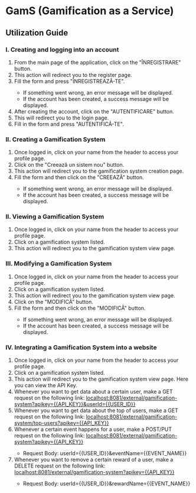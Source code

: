<!DOCTYPE html>
<html lang="en">
<head>
    <meta charset="UTF-8">
    <meta http-equiv="X-UA-Compatible" content="IE=edge">
    <meta name="viewport" content="width=device-width, initial-scale=1.0">
    <title>GamS (Gamification as a Service) - GUIDE</title>
</head>
<body>
    <h1>GamS (Gamification as a Service)</h1>
    <h2>Utilization Guide</h2>
    <h3>I. Creating and logging into an account</h3>
    <ol>
        <li>From the main page of the application, click on the "ÎNREGISTRARE" button.</li>
        <li>This action will redirect you to the register page.</li>
        <li>Fill the form and press "ÎNREGISTREAZĂ-TE".</li>
        <ul>
            <li>If something went wrong, an error message will be displayed.</li>
            <li>If the account has been created, a success message will be displayed.</li>
        </ul>
        <li>After creating the account, click on the "AUTENTIFICARE" button.</li>
        <li>This will redirect you to the login page.</li>
        <li>Fill in the form and press "AUTENTIFICĂ-TE".</li>
    </ol>
    <h3>II. Creating a Gamification System</h3>
    <ol>
        <li>Once logged in, click on your name from the header to access your profile page.</li>
        <li>Click on the "Creează un sistem nou" button.</li>
        <li>This action will redirect you to the gamification system creation page.</li>
        <li>Fill the form and then click on the "CREEAZĂ" button.</li>
        <ul>
            <li>If something went wrong, an error message will be displayed.</li>
            <li>If the account has been created, a success message will be displayed.</li>
        </ul>
    </ol>
    <h3>II. Viewing a Gamification System</h3>
    <ol>
        <li>Once logged in, click on your name from the header to access your profile page.</li>
        <li>Click on a gamification system listed.</li>
        <li>This action will redirect you to the gamification system view page.</li>
    </ol>
    <h3>III. Modifying a Gamification System</h3>
    <ol>
        <li>Once logged in, click on your name from the header to access your profile page.</li>
        <li>Click on a gamification system listed.</li>
        <li>This action will redirect you to the gamification system view page.</li>
        <li>Click on the "MODIFICĂ" button.</li>
        <li>Fill the form and then click on the "MODIFICĂ" button.</li>
        <ul>
            <li>If something went wrong, an error message will be displayed.</li>
            <li>If the account has been created, a success message will be displayed.</li>
        </ul>
    </ol>
    <h3>IV. Integrating a Gamification System into a website</h3>
    <ol>
        <li>Once logged in, click on your name from the header to access your profile page.</li>
        <li>Click on a gamification system listed.</li>
        <li>This action will redirect you to the gamification system view page. Here you can view the API Key.</li>
        <li>Whenever you want to get data about a certain user, make a GET request on the following link: 
<a href="#">localhost:8081/external/gamification-system?apikey={{API_KEY}}&userId={{USER_ID}}</a></li>
        <li>Whenever you want to get data about the top of users, make a GET request on the following link: 
<a href="#">localhost:8081/external/gamification-system/top-users?apikey={{API_KEY}}</a></li>
        <li>Whenever a certain event happens for a user, make a POST/PUT request on the following link: 
<a href="#">localhost:8081/external/gamification-system?apikey={{API_KEY}}</a></li>
        <ul>
            <li>Request Body: userId={{USER_ID}}&eventName={{EVENT_NAME}}</li>
        </ul>
        <li>Whenever you want to remove a certain reward of a user, make a DELETE request on the following link: 
<a href="#">localhost:8081/external/gamification-system?apikey={{API_KEY}}</a></li>
        <ul>
            <li>Request Body: userId={{USER_ID}}&rewardName={{EVENT_NAME}}</li>
        </ul>
    </ol>
</body>